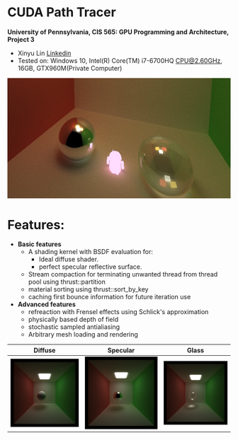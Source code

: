 CUDA Path Tracer
================

**University of Pennsylvania, CIS 565: GPU Programming and Architecture, Project 3**

* Xinyu Lin
[Linkedin](https://www.linkedin.com/in/xinyu-lin-138352125/)
* Tested on: Windows 10, Intel(R) Core(TM) i7-6700HQ CPU@2.60GHz, 16GB, GTX960M(Private Computer)

![](img/File_001.png)

# Features:
- **Basic features**
  - A shading kernel with BSDF evaluation for:
    - Ideal diffuse shader.
    - perfect specular reflective surface.
  - Stream compaction for terminating unwanted thread from thread pool using thrust::partition
  - material sorting using thrust::sort_by_key
  - caching first bounce information for future iteration use
- **Advanced features**
  - refreaction with Frensel effects using Schlick's approximation 
  - physically based depth of field
  - stochastic sampled antialiasing
  - Arbitrary mesh loading and rendering
  
Diffuse | Specular | Glass
------|------|------
![](img/diffuse.png) | ![](img/specular.png) | ![](img/glass.png)
